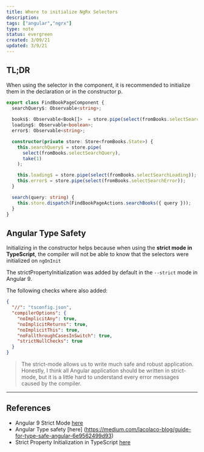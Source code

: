 ```yaml
---
title: Where to initialize NgRx Selectors
description:
tags: ["angular","ngrx"]
type: note
status: evergreen
created: 3/09/21
updated: 3/9/21
---
```


## TL;DR

When using the selector in the component, it is recommended  to initialize them in the declaration or  in the constructor p.

```ts
export class FindBookPageComponent {
  searchQuery$: Observable<string>;
 
  books$: Observable<Book[]>  = store.pipe(select(fromBooks.selectSearchResults));
  loading$: Observable<boolean>;
  error$: Observable<string>;

  constructor(private store: Store<fromBooks.State>) {
    this.searchQuery$ = store.pipe(
      select(fromBooks.selectSearchQuery),
      take(1)
    );

    this.loading$ = store.pipe(select(fromBooks.selectSearchLoading));
    this.error$ = store.pipe(select(fromBooks.selectSearchError));
  }

  search(query: string) {
    this.store.dispatch(FindBookPageActions.searchBooks({ query }));
  }
}
```

## Angular Type Safety

Initializing in the constructor helps because when using the **strict mode in TypeScript**, the compiler will not be able to know that the selectors were initialized on `ngOnInit`

The strictPropertyInitialization was added by default in the `--strict` mode in Angular 9.


The following checks where also added:
```json
{
  "//": "tsconfig.json",
  "compilerOptions": {
    "noImplicitAny": true,
    "noImplicitReturns": true,
    "noImplicitThis": true,
    "noFallthroughCasesInSwitch": true,
    "strictNullChecks": true
  }
}
```


>The strict-mode allows us to write much safe and robust application. Honestly, I think all Angular application should be written in strict-mode, but it is a little hard to understand every error messages caused by the compiler.

---
## References

- Angular 9 Strict Mode [here](https://indepth.dev/a-look-at-major-features-in-the-angular-ivy-version-9-release/#strict-mode)
- Angular Type safety [here] (https://medium.com/lacolaco-blog/guide-for-type-safe-angular-6e9562499d93)
- Strict Property Initialization in TypeScript [here](https://mariusschulz.com/articles/strict-property-initialization-in-typescript)


